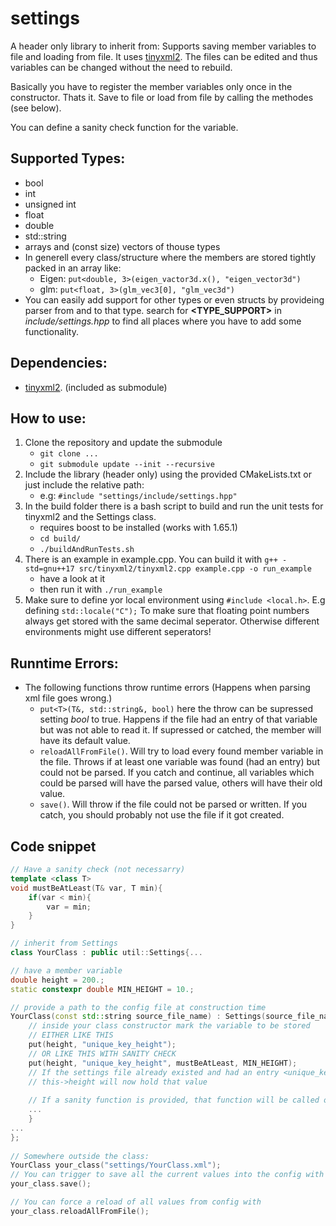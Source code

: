 # settings
A header only library to inherit from: Supports saving member variables to file and loading from file. It uses [tinyxml2](https://github.com/leethomason/tinyxml2).
The files can be edited and thus variables can be changed without the need to rebuild.

Basically you have to register the member variables only once in the constructor. Thats it. Save to file or load from file by calling the methodes (see below).

You can define a sanity check function for the variable.

## Supported Types:
 * bool
 * int
 * unsigned int
 * float
 * double
 * std::string
 * arrays and (const size) vectors of thouse types
 * In generell every class/structure where the members are stored tightly packed in an array like:
     * Eigen: `put<double, 3>(eigen_vactor3d.x(), "eigen_vector3d")`
     * glm:   `put<float, 3>(glm_vec3[0], "glm_vec3d")` 
 * You can easily add support for other types or even structs by provideing parser from and to that type. search for **&lt;TYPE_SUPPORT&gt;** in *include/settings.hpp* to find all places where you have to add some functionality.
 
## Dependencies:
 * [tinyxml2](https://github.com/leethomason/tinyxml2). (included as submodule)
 
## How to use:
 1. Clone the repository and update the submodule
    * `git clone ...`
    * `git submodule update --init --recursive`
 2. Include the library (header only) using the provided CMakeLists.txt or just include the relative path: 
    * e.g: `#include "settings/include/settings.hpp"`
 3. In the build folder there is a bash script to build and run the unit tests for tinyxml2 and the Settings class.
    * requires boost to be installed (works with 1.65.1)
    * `cd build/`
    * `./buildAndRunTests.sh`
 4. There is an example in example.cpp. You can build it with `g++ -std=gnu++17 src/tinyxml2/tinyxml2.cpp example.cpp -o run_example`
    * have a look at it
    * then run it with `./run_example`
 5. Make sure to define yor local environment using `#include <local.h>`. E.g defining `std::locale("C");` To make sure that floating point numbers always get stored with the same decimal seperator. Otherwise different environments might use different seperators!
    
  ## Runntime Errors:
 *  The following functions throw runtime errors (Happens when parsing xml file goes wrong.)
    * `put<T>(T&, std::string&, bool)` here the throw can be supressed setting *bool* to true. Happens if the file had an entry of that variable but was not able to read it. If supressed or catched, the member will have its default value.
    * `reloadAllFromFile()`. Will try to load every found member variable in the file. Throws if at least one variable was found (had an entry) but could not be parsed. If you catch and continue, all variables which could be parsed will have the parsed value, others will have their old value.
    * `save()`. Will throw if the file could not be parsed or written. If you catch, you should probably not use the file if it got created.

## Code snippet

```cpp
// Have a sanity check (not necessarry)
template <class T>
void mustBeAtLeast(T& var, T min){
	if(var < min){
		var = min;
	}
}

// inherit from Settings
class YourClass : public util::Settings{...

// have a member variable
double height = 200.;
static constexpr double MIN_HEIGHT = 10.;

// provide a path to the config file at construction time
YourClass(const std::string source_file_name) : Settings(source_file_name) {
	// inside your class constructor mark the variable to be stored
	// EITHER LIKE THIS
	put(height, "unique_key_height");
	// OR LIKE THIS WITH SANITY CHECK
	put(height, "unique_key_height", mustBeAtLeast, MIN_HEIGHT); 
	// If the settings file already existed and had an entry <unique_key_height>...</unique_key_height> 
	// this->height will now hold that value
	
	// If a sanity function is provided, that function will be called on every load from config and every save to config.
	...
	}
...
};
	
// Somewhere outside the class:
YourClass your_class("settings/YourClass.xml");
// You can trigger to save all the current values into the config with
your_class.save();

// You can force a reload of all values from config with
your_class.reloadAllFromFile();
```
	
 
